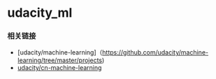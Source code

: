 # udacity_ml

### 相关链接
* [udacity/machine-learning]（https://github.com/udacity/machine-learning/tree/master/projects)
* [udacity/cn-machine-learning](https://github.com/udacity/cn-machine-learning)